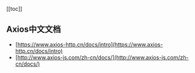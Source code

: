 [[toc]]

## Axios中文文档
- [https://www.axios-http.cn/docs/intro](https://www.axios-http.cn/docs/intro)
- [http://www.axios-js.com/zh-cn/docs/](http://www.axios-js.com/zh-cn/docs/)